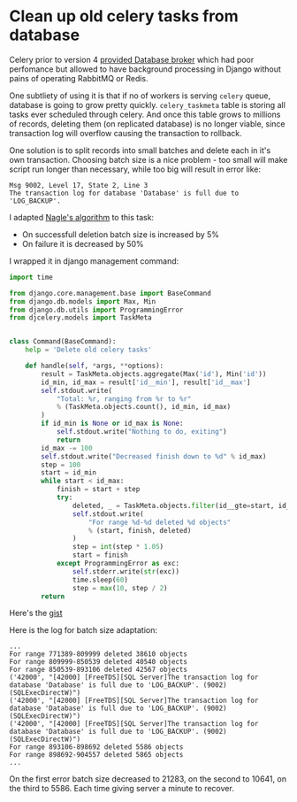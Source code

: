 # Clean up old celery tasks from database

Celery prior to version 4 [provided Database broker](http://docs.celeryproject.org/en/3.1/getting-started/brokers/django.html)
which had poor perfomance but allowed to have background processing in Django without pains of operating RabbitMQ or Redis.

One subtliety of using it is that if no of workers is serving `celery` queue, database is going to grow pretty quickly.
`celery_taskmeta` table is storing all tasks ever scheduled through celery.
And once this table grows to millions of records, deleting them (on replicated database) is no longer viable, since transaction log will overflow causing the transaction to rollback.

One solution is to split records into small batches and delete each in it's own transaction.
Choosing batch size is a nice problem - too small will make script run longer than necessary, while too big will result in error like:

```
Msg 9002, Level 17, State 2, Line 3
The transaction log for database 'Database' is full due to 'LOG_BACKUP'.
```

I adapted [Nagle's algorithm](https://en.wikipedia.org/wiki/Nagle%27s_algorithm) to this task:

* On successfull deletion batch size is increased by 5%
* On failure it is decreased by 50%

I wrapped it in django management command:

```python
import time

from django.core.management.base import BaseCommand
from django.db.models import Max, Min
from django.db.utils import ProgrammingError
from djcelery.models import TaskMeta


class Command(BaseCommand):
    help = 'Delete old celery tasks'

    def handle(self, *args, **options):
        result = TaskMeta.objects.aggregate(Max('id'), Min('id'))
        id_min, id_max = result['id__min'], result['id__max']
        self.stdout.write(
            "Total: %r, ranging from %r to %r"
            % (TaskMeta.objects.count(), id_min, id_max)
        )
        if id_min is None or id_max is None:
            self.stdout.write("Nothing to do, exiting")
            return
        id_max -= 100
        self.stdout.write("Decreased finish down to %d" % id_max)
        step = 100
        start = id_min
        while start < id_max:
            finish = start + step
            try:
                deleted, _ = TaskMeta.objects.filter(id__gte=start, id__lt=finish).delete()
                self.stdout.write(
                    "For range %d-%d deleted %d objects"
                    % (start, finish, deleted)
                )
                step = int(step * 1.05)
                start = finish
            except ProgrammingError as exc:
                self.stderr.write(str(exc))
                time.sleep(60)
                step = max(10, step / 2)
        return
```
Here's the [gist](https://gist.github.com/peterdemin/aa3abb3a96e564e54771cc792f9159fa)

Here is the log for batch size adaptation:

```
...
For range 771389-809999 deleted 38610 objects
For range 809999-850539 deleted 40540 objects
For range 850539-893106 deleted 42567 objects
('42000', "[42000] [FreeTDS][SQL Server]The transaction log for database 'Database' is full due to 'LOG_BACKUP'. (9002) (SQLExecDirectW)")
('42000', "[42000] [FreeTDS][SQL Server]The transaction log for database 'Database' is full due to 'LOG_BACKUP'. (9002) (SQLExecDirectW)")
('42000', "[42000] [FreeTDS][SQL Server]The transaction log for database 'Database' is full due to 'LOG_BACKUP'. (9002) (SQLExecDirectW)")
For range 893106-898692 deleted 5586 objects
For range 898692-904557 deleted 5865 objects
...
```

On the first error batch size decreased to 21283, on the second to 10641, on the third to 5586.
Each time giving server a minute to recover.
